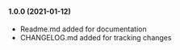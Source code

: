 #### 1.0.0 (2021-01-12)
- Readme.md added for documentation
- CHANGELOG.md added for tracking changes